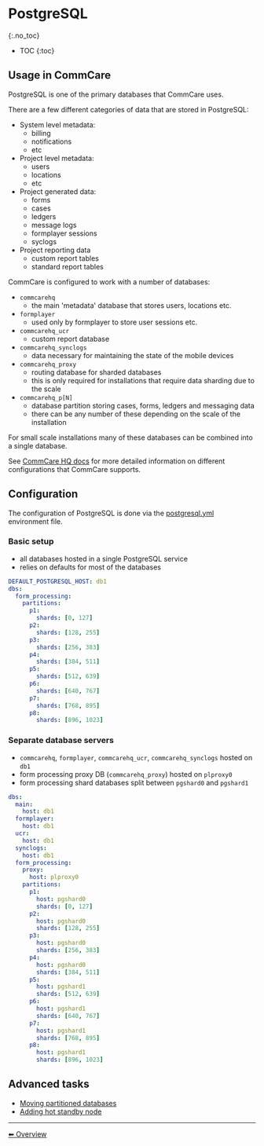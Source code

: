 # PostgreSQL
{:.no_toc}

* TOC
{:toc}

## Usage in CommCare

PostgreSQL is one of the primary databases that CommCare uses. 

There are a few different categories of data that are stored in PostgreSQL:

- System level metadata:
  - billing
  - notifications
  - etc
- Project level metadata:
  - users
  - locations
  - etc
- Project generated data:
  - forms
  - cases
  - ledgers
  - message logs
  - formplayer sessions
  - syclogs
- Project reporting data
  - custom report tables
  - standard report tables

CommCare is configured to work with a number of databases:

- `commcarehq`
  - the main 'metadata' database that stores users, locations etc.
- `formplayer`
  - used only by formplayer to store user sessions etc.
- `commcarehq_ucr`
  - custom report database
- `commcarehq_synclogs`
  - data necessary for maintaining the state of the mobile devices 
- `commcarehq_proxy`
  - routing database for sharded databases
  - this is only required for installations that require data sharding due to the scale
- `commcarehq_p[N]`
  - database partition storing cases, forms, ledgers and messaging data
  - there can be any number of these depending on the scale of the installation
  
For small scale installations many of these databases can be combined into a single database.
  
See [CommCare HQ docs](https://commcare-hq.readthedocs.io/databases.html) for more detailed information
on different configurations that CommCare supports.

## Configuration

The configuration of PostgreSQL is done via the 
[postgresql.yml](../commcare-cloud/env/postgresql_yml.md) environment
file.

### Basic setup

- all databases hosted in a single PostgreSQL service
- relies on defaults for most of the databases

```yaml
DEFAULT_POSTGRESQL_HOST: db1
dbs:
  form_processing:
    partitions:
      p1:
        shards: [0, 127]
      p2:
        shards: [128, 255]
      p3:
        shards: [256, 383]
      p4:
        shards: [384, 511]
      p5:
        shards: [512, 639]
      p6:
        shards: [640, 767]
      p7:
        shards: [768, 895]
      p8:
        shards: [896, 1023]
```

### Separate database servers

- `commcarehq`, `formplayer`, `commcarehq_ucr`, `commcarehq_synclogs` hosted on `db1`
- form processing proxy DB (`commcarehq_proxy`) hosted on `plproxy0`
- form processing shard databases split between `pgshard0` and `pgshard1`

```yaml
dbs:
  main:
    host: db1
  formplayer:
    host: db1
  ucr:
    host: db1
  synclogs:
    host: db1
  form_processing:
    proxy:
      host: plproxy0
    partitions:
      p1:
        host: pgshard0
        shards: [0, 127]
      p2:
        host: pgshard0
        shards: [128, 255]
      p3:
        host: pgshard0
        shards: [256, 383]
      p4:
        host: pgshard0
        shards: [384, 511]
      p5:
        host: pgshard1
        shards: [512, 639]
      p6:
        host: pgshard1
        shards: [640, 767]
      p7:
        host: pgshard1
        shards: [768, 895]
      p8:
        host: pgshard1
        shards: [896, 1023]
```

## Advanced tasks

- [Moving partitioned databases](postgresql/move-partitioned-database.md)
- [Adding hot standby node](postgresql/add-standby-node.md)

---

[︎⬅︎ Overview](..)
